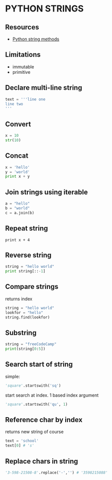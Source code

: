 # PYTHON STRINGS

## Resources

- [Python string methods](https://docs.python.org/3/library/stdtypes.html#string-methods)

## Limitations

- immutable
- primitive

## Declare multi-line string

```python
text = '''line one
line two
'''
```

## Convert

```python
x = 10
str(10)
```

## Concat

```python
x = 'hello'
y = 'world'
print x + y
```

## Join strings using iterable

```python
a = "hello"
b = "world"
c = a.join(b)
```

## Repeat string

`print x + 4`

## Reverse string

```python
string = "hello world"
print string[::-1]
```

## Compare strings

returns index

```python
string = "hello world"
lookfor = "hello"
string.find(lookfor)
```

## Substring

```python
string = "freeCodeCamp"
print(string[0:5])
```

## Search start of string

simple:

```python
'square'.startswith('sq')
```

start search at index. 1 based index argument

```python
'square'.startswith('qu', 1)
```

## Reference char by index

returns new string of course

```python
text = 'school'
text[0] # 's'
```

## Replace chars in string

```python
'3-598-21508-8'.replace('-','') # '3598215088'
```
